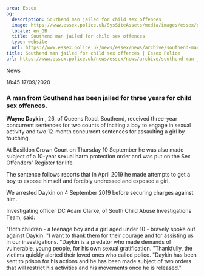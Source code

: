 ```yaml
area: Essex
og:
  description: Southend man jailed for child sex offences
  image: https://www.essex.police.uk/SysSiteAssets/media/images/essex/news/brought-to-justice/2020/brought-to-justice-scales-web-600.jpg?crop=(30,0,600,300)&amp;w=600&amp;h=300&amp;scale=both
  locale: en_GB
  title: Southend man jailed for child sex offences
  type: website
  url: https://www.essex.police.uk/news/essex/news/archive/southend-man-jailed-for-child-sex-offences/
title: Southend man jailed for child sex offences | Essex Police
url: https://www.essex.police.uk/news/essex/news/archive/southend-man-jailed-for-child-sex-offences/
```

News

18:45 17/09/2020

### A man from Southend has been jailed for three years for child sex offences.

**Wayne Daykin** , 26, of Queens Road, Southend, received three-year concurrent sentences for two counts of inciting a boy to engage in sexual activity and two 12-month concurrent sentences for assaulting a girl by touching.

At Basildon Crown Court on Thursday 10 September he was also made subject of a 10-year sexual harm protection order and was put on the Sex Offenders' Register for life.

The sentence follows reports that in April 2019 he made attempts to get a boy to expose himself and forcibly undressed and exposed a girl.

We arrested Daykin on 4 September 2019 before securing charges against him.

Investigating officer DC Adam Clarke, of South Child Abuse Investigations Team, said:

"Both children - a teenage boy and a girl aged under 10 - bravely spoke out against Daykin.
"I want to thank them for their courage and for assisting us in our investigations.
"Daykin is a predator who made demands of vulnerable, young people, for his own sexual gratification.
"Thankfully, the victims quickly alerted their loved ones who called police.
"Daykin has been sent to prison for his actions and he has been made subject of two orders that will restrict his activities and his movements once he is released."

